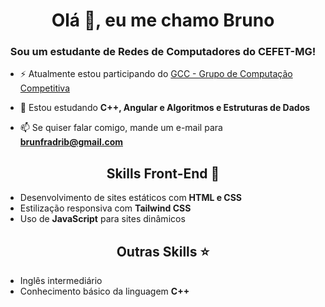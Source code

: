 <h1 align="center">Olá 👋, eu me chamo Bruno</h1>
<h3 align="center">Sou um estudante de Redes de Computadores do CEFET-MG!</h3>

- ⚡ Atualmente estou participando do [GCC - Grupo de Computação Competitiva](https://www.instagram.com/gcc.cefetmg/)

- 🌱 Estou estudando **C++, Angular e Algoritmos e Estruturas de Dados**

- 📫 Se quiser falar comigo, mande um e-mail para **brunfradrib@gmail.com**

<h2 align="center">Skills Front-End 🚀</h2>

- Desenvolvimento de sites estáticos com **HTML e CSS**  
- Estilização responsiva com **Tailwind CSS**  
- Uso de **JavaScript** para sites dinâmicos  

<h2 align="center">Outras Skills ⭐</h2>

- Inglês intermediário  
- Conhecimento básico da linguagem **C++**
<!--
**BrunoFrad/BrunoFrad** is a ✨ _special_ ✨ repository because its `README.md` (this file) appears on your GitHub profile.
